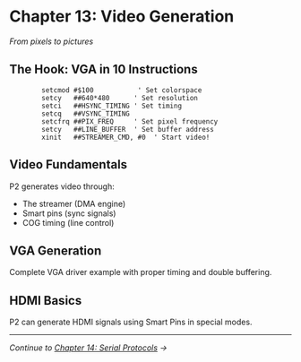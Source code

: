 # Chapter 13: Video Generation

*From pixels to pictures*

## The Hook: VGA in 10 Instructions

```pasm2
        setcmod #$100           ' Set colorspace
        setcy   ##640*480      ' Set resolution
        setci   ##HSYNC_TIMING ' Set timing
        setcq   ##VSYNC_TIMING
        setcfrq ##PIX_FREQ     ' Set pixel frequency
        setcy   ##LINE_BUFFER  ' Set buffer address
        xinit   ##STREAMER_CMD, #0  ' Start video!
```

## Video Fundamentals

P2 generates video through:
- The streamer (DMA engine)
- Smart pins (sync signals)
- COG timing (line control)

## VGA Generation

Complete VGA driver example with proper timing and double buffering.

## HDMI Basics

P2 can generate HDMI signals using Smart Pins in special modes.

---

*Continue to [Chapter 14: Serial Protocols](14-serial-protocols.md) →*